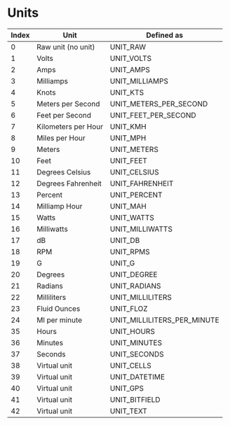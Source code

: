 # Units

| Index | Unit                | Defined as                     |
| ----- | ------------------- | ------------------------------ |
| 0     | Raw unit (no unit)  | UNIT\_RAW                      |
| 1     | Volts               | UNIT\_VOLTS                    |
| 2     | Amps                | UNIT\_AMPS                     |
| 3     | Milliamps           | UNIT\_MILLIAMPS                |
| 4     | Knots               | UNIT\_KTS                      |
| 5     | Meters per Second   | UNIT\_METERS\_PER\_SECOND      |
| 6     | Feet per Second     | UNIT\_FEET\_PER\_SECOND        |
| 7     | Kilometers per Hour | UNIT\_KMH                      |
| 8     | Miles per Hour      | UNIT\_MPH                      |
| 9     | Meters              | UNIT\_METERS                   |
| 10    | Feet                | UNIT\_FEET                     |
| 11    | Degrees Celsius     | UNIT\_CELSIUS                  |
| 12    | Degrees Fahrenheit  | UNIT\_FAHRENHEIT               |
| 13    | Percent             | UNIT\_PERCENT                  |
| 14    | Milliamp Hour       | UNIT\_MAH                      |
| 15    | Watts               | UNIT\_WATTS                    |
| 16    | Milliwatts          | UNIT\_MILLIWATTS               |
| 17    | dB                  | UNIT\_DB                       |
| 18    | RPM                 | UNIT\_RPMS                     |
| 19    | G                   | UNIT\_G                        |
| 20    | Degrees             | UNIT\_DEGREE                   |
| 21    | Radians             | UNIT\_RADIANS                  |
| 22    | Milliliters         | UNIT\_MILLILITERS              |
| 23    | Fluid Ounces        | UNIT\_FLOZ                     |
| 24    | Ml per minute       | UNIT\_MILLILITERS\_PER\_MINUTE |
| 35    | Hours               | UNIT\_HOURS                    |
| 36    | Minutes             | UNIT\_MINUTES                  |
| 37    | Seconds             | UNIT\_SECONDS                  |
| 38    | Virtual unit        | UNIT\_CELLS                    |
| 39    | Virtual unit        | UNIT\_DATETIME                 |
| 40    | Virtual unit        | UNIT\_GPS                      |
| 41    | Virtual unit        | UNIT\_BITFIELD                 |
| 42    | Virtual unit        | UNIT\_TEXT                     |
